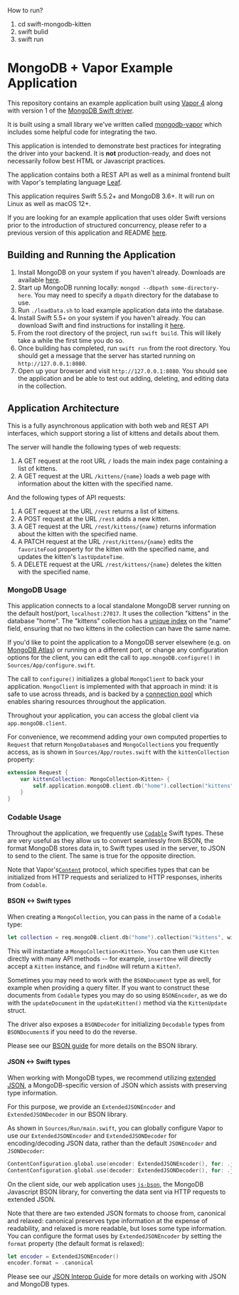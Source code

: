 How to run?
1. cd swift-mongodb-kitten
2. swift bulid
3. swift run

# MongoDB + Vapor Example Application

This repository contains an example application built using [Vapor 4](vapor.codes) along with version 1 of the [MongoDB Swift driver](https://github.com/mongodb/mongo-swift-driver).

It is built using a small library we've written called [mongodb-vapor](https://github.com/mongodb/mongodb-vapor) which includes some helpful code for integrating the two.

This application is intended to demonstrate best practices for integrating the driver into your backend. It is **not** production-ready, and does not necessarily follow best HTML or Javascript practices. 

The application contains both a REST API as well as a minimal frontend built with Vapor's templating language [Leaf](https://github.com/vapor/leaf).

This application requires Swift 5.5.2+ and MongoDB 3.6+. It will run on Linux as well as macOS 12+.

If you are looking for an example application that uses older Swift versions prior to the introduction of structured concurrency, please refer to a previous version of this application and README [here](https://github.com/mongodb/mongo-swift-driver/tree/5d9fad121d7cb3ded61087de300ff007766ccd55/Examples/VaporExample).

## Building and Running the Application
1. Install MongoDB on your system if you haven't already. Downloads are available [here](https://www.mongodb.com/download-center/community).
1. Start up MongoDB running locally: `mongod --dbpath some-directory-here`. You may need to specify a `dbpath` directory for the database to use.
1. Run `./loadData.sh` to load example application data into the database.
1. Install Swift 5.5+ on your system if you haven't already. You can download Swift and find instructions for installing it [here](https://swift.org/download/).
1. From the root directory of the project, run `swift build`. This will likely take a while the first time you do so.
1. Once building has completed, run `swift run` from the root directory. You should get a message that the server has started running on `http://127.0.0.1:8080`.
1. Open up your browser and visit `http://127.0.0.1:8080`. You should see the application and be able to test out adding, deleting, and editing data in the collection.

## Application Architecture

This is a fully asynchronous application with both web and REST API interfaces, which support storing a list of kittens and details about them.

The server will handle the following types of web requests:
1. A GET request at the root URL `/` loads the main index page containing a list of kittens.
1. A GET request at the URL `/kittens/{name}` loads a web page with information about the kitten with the specified name.

And the following types of API requests:
1. A GET request at the URL `/rest` returns a list of kittens.
1. A POST request at the URL `/rest` adds a new kitten.
1. A GET request at the URL `/rest/kittens/{name}` returns information about the kitten with the specified name.
1. A PATCH request at the URL `/rest/kittens/{name}` edits the `favoriteFood` property for the kitten with the specified name, and updates the kitten's `lastUpdateTime`.
1. A DELETE request at the URL `/rest/kittens/{name}` deletes the kitten with the specified name.

### MongoDB Usage
This application connects to a local standalone MongoDB server running on the default host/port, `localhost:27017`. It uses the collection "kittens" in the database "home". The "kittens" collection has a [unique index](https://docs.mongodb.com/manual/core/index-unique/) on the "name" field, ensuring that no two kittens in the collection can have the same name.

If you'd like to point the application to a MongoDB server elsewhere (e.g. on [MongoDB Atlas](https://www.mongodb.com/cloud/atlas)) or running on a different port, or change any configuration options for the client, you can edit the call to `app.mongoDB.configure()` in `Sources/App/configure.swift`.

The call to `configure()` initializes a global `MongoClient` to back your application. `MongoClient` is implemented with that approach in mind: it is safe to use across threads, and is backed by a [connection pool](https://en.wikipedia.org/wiki/Connection_pool) which enables sharing resources throughout the application.

Throughout your application, you can access the global client via `app.mongoDB.client`.

For convenience, we recommend adding your own computed properties to `Request` that return `MongoDatabase`s and `MongoCollection`s you frequently access, as is shown in `Sources/App/routes.swift` 
with the `kittenCollection` property:
```swift
extension Request {
    var kittenCollection: MongoCollection<Kitten> {
        self.application.mongoDB.client.db("home").collection("kittens", withType: Kitten.self)
    }
}
```
### Codable Usage
Throughout the application, we frequently use [`Codable`](https://developer.apple.com/documentation/swift/codable) Swift types. These are very useful as they allow us to convert seamlessly from BSON, the format MongoDB stores data in, to Swift types used in the server, to JSON to send to the client. The same is true for the opposite direction.

Note that Vapor's[`Content`](https://api.vapor.codes/vapor/main/Vapor/Content/) protocol, which specifies types that can be initialized from HTTP requests and serialized to HTTP responses, inherits from `Codable`.

#### BSON <-> Swift types
When creating a `MongoCollection`, you can pass in the name of a `Codable` type:
```swift
let collection = req.mongoDB.client.db("home").collection("kittens", withType: Kitten.self)
```

This will instantiate a `MongoCollection<Kitten>`. You can then use `Kitten` directly with many API methods -- for example, `insertOne` will directly accept a `Kitten` instance, and `findOne` will return a `Kitten?`.

Sometimes you may need to work with the `BSONDocument` type as well, for example when providing a query filter. If you want to construct these documents from `Codable` types you may do so using `BSONEncoder`, as we do with the `updateDocument` in the `updateKitten()` method via the `KittenUpdate` struct.

The driver also exposes a `BSONDecoder` for initializing `Decodable` types from `BSONDocument`s if you need to do the reverse.

Please see our [BSON guide](https://mongodb.github.io/swift-bson/docs/current/SwiftBSON/bson-guide.html) for more details on the BSON library.

#### JSON <-> Swift types

When working with MongoDB types, we recommend utilizing [extended JSON](https://docs.mongodb.com/manual/reference/mongodb-extended-json/), 
a MongoDB-specific version of JSON which assists with preserving type information.

For this purpose, we provide an `ExtendedJSONEncoder` and `ExtendedJSONDecoder` in our BSON library.

As shown in `Sources/Run/main.swift`, you can globally configure Vapor to use our  `ExtendedJSONEncoder` and
`ExtendedJSONDecoder` for encoding/decoding JSON data, rather than the default `JSONEncoder` and `JSONDecoder`:
```swift
ContentConfiguration.global.use(encoder: ExtendedJSONEncoder(), for: .json)
ContentConfiguration.global.use(decoder: ExtendedJSONDecoder(), for: .json)
```

On the client side, our web application uses [`js-bson`](https://github.com/mongodb/js-bson), the MongoDB Javascript BSON 
library, for converting the data sent via HTTP requests to extended JSON.

Note that there are two extended JSON formats to choose from, canonical and relaxed: canonical preserves type information at 
the expense of readability, and relaxed is more readable, but loses some type information. You can configure the format
uses by `ExtendedJSONEncoder` by setting the `format` property (the default format is relaxed):
```swift
let encoder = ExtendedJSONEncoder()
encoder.format = .canonical
```

Please see our [JSON Interop Guide](https://mongodb.github.io/swift-bson/docs/current/SwiftBSON/json-interop.html) for
more details on working with JSON and MongoDB types.

